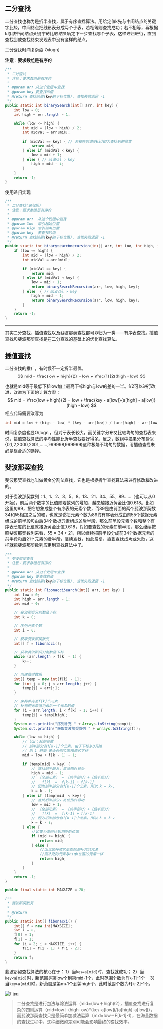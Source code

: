 ## 二分查找

二分查找也称为是折半查找，属于有序查找算法。用给定值k先与中间结点的关键字比较，中间结点把线形表分成两个子表，若相等则查找成功；若不相等，再根据k与该中间结点关键字的比较结果确定下一步查找哪个子表，这样递归进行，直到查找到或查找结束发现表中没有这样的结点。

二分查找时间复杂度 O(logn)

**注意：要求数组是有序的**

```java
/**
 * 二分查找
 * 注意：要求数组是有序的
 *
 * @param arr 从这个数组中查找
 * @param key 要查找的值
 * @return 查找结果(key的下标位置), 查找失败返回 -1
 */
public static int binarySearch(int[] arr, int key) {
    int low = 0;
    int high = arr.length - 1;
  
    while (low <= high) {
        int mid = (low + high) / 2;
        int midVal = arr[mid];
      
        if (midVal == key) { // 若相等则说明mid即为查找到的位置
            return mid;
        } else if (midVal < key) {
            low = mid + 1;
        } else { // midVal > key
            high = mid - 1;
        }
    }
    return -1;
}
```

使用递归实现

```java
/**
 * 二分查找(递归版)
 * 注意：要求数组是有序的
 *
 * @param arr  从这个数组中查找
 * @param low  索引起始位置
 * @param high 索引结束位置
 * @param key  要查找的值
 * @return 查找结果(key的下标位置), 查找失败返回 -1
 */
public static int binarySearchRecursion(int[] arr, int low, int high, int key) {
    if (low <= high) {
        int mid = (low + high) / 2;
        int midVal = arr[mid];
        
        if (midVal == key) {
            return mid;
        } else if (midVal < key) {
            low = mid + 1;
            return binarySearchRecursion(arr, low, high, key);
        } else  { // midVal > key
            high = mid - 1;
            return binarySearchRecursion(arr, low, high, key);
        }
    }
    return -1;
}
```



------

其实二分查找、插值查找以及斐波那契查找都可以归为一类——有序表查找。插值查找和斐波那契查找是在二分查找的基础上的优化查找算法。



## 插值查找

二分查找的推广，有时候不一定折半最优。 
$$
mid = \frac{low + high}{2} = low + \frac{1}{2}(high - low)
$$

也就是mid等于最低下标low加上最高下标high与low的差的一半。1/2可以进行改进，改进为下面的计算方案： 
$$
mid = \frac{low + high}{2} = low + \frac{key - a[low]}{a[high] - a[low]}(high - low)
$$
相应代码需要改写为

```java
int mid = low + (high - low) * (key - arr[low]) / (arr[high] - arr[low]); 
```

时间复杂度也是O(logn)，但对于表长较大，而关键字分布又比较均匀的查找表来说，插值查找算法的平均性能比折半查找要好得多。反之，数组中如果分布类似{0,1,2,2000,2001,......,999998,999999}这种极端不均匀的数据，用插值查找未必是很合适的选择。



## 斐波那契查找

斐波那契查找也叫做黄金分割法查找，它也是根据折半查找算法来进行修改和改进的。

对于斐波那契数列：1、1、2、3、5、8、13、21、34、55、89……（也可以从0开始），前后两个数字的比值随着数列的增加，越来越接近黄金比值0.618。比如这里的89，把它想象成整个有序表的元素个数，而89是由前面的两个斐波那契数34和55相加之后的和，也就是说把元素个数为89的有序表分成由前55个数据元素组成的前半段和由后34个数据元素组成的后半段，那么前半段元素个数和整个有序表长度的比值就接近黄金比值0.618，假如要查找的元素在前半段，那么继续按照斐波那契数列来看，55 = 34 + 21，所以继续把前半段分成前34个数据元素的前半段和后21个元素的后半段，继续查找，如此反复，直到查找成功或失败，这样就把斐波那契数列应用到查找算法中了。



```java
/**
 * 斐波那契查找
 * 注意：要求数组是有序的
 *
 * @param arr 从这个数组中查找
 * @param key 要查找的值
 * @return 查找结果(key的下标位置), 查找失败返回 -1
 */
public static int FibonacciSearch(int[] arr, int key) {
    int low = 0;
    int high = arr.length - 1;
    int mid = 0;

    // 斐波那契分割数值下标
    int k = 0;

    // 序列元素个数
    int i = 0;

    // 获取斐波那契数列
    int[] f = fibonacci();

    // 获取斐波那契分割数值下标
    while (arr.length > f[k] - 1) {
        k++;
    }

    // 创建临时数组
    int[] temp = new int[f[k] - 1];
    for (int j = 0; j < arr.length; j++) {
        temp[j] = arr[j];
    }

    // 序列补充至f[k]个元素
    // 补充的元素值为最后一个元素的值
    for (i = arr.length; i < f[k] - 1; i++) {
        temp[i] = temp[high];
    }
    System.out.println("序列补充 " + Arrays.toString(temp));
    System.out.println("获取斐波那契数列 " + Arrays.toString(f));

    while (low <= high) {
        // low：起始位置
        // 前半部分有f[k-1]个元素，由于下标从0开始
        // 则-1 获取 黄金分割位置元素的下标
        mid = low + f[k - 1] - 1;

        if (temp[mid] > key) {
            // 查找前半部分，高位指针移动
            high = mid - 1;
            // （全部元素） = （前半部分）+（后半部分）
            //   f[k]  =  f[k-1] + f[k-1]
            // 因为前半部分有f[k-1]个元素，所以 k = k-1
            k = k - 1;
        } else if (temp[mid] < key) {
            // 查找后半部分，高位指针移动
            low = mid + 1;
            // （全部元素） = （前半部分）+（后半部分）
            //   f[k]  =  f[k-1] + f[k-1]
            // 因为后半部分有f[k-1]个元素，所以 k = k-2
            k = k - 2;
        } else {
            //如果为真则找到相应的位置
            if (mid <= high) {
                return mid;
            } else {
                //出现这种情况是查找到补充的元素
                //而补充的元素与high位置的元素一样
                return high;
            }
        }
    }
    return -1;
}

public final static int MAXSIZE = 20;

/**
 * 斐波那契数列
 *
 * @return
 */
public static int[] fibonacci() {
    int[] f = new int[MAXSIZE];
    int i = 0;
    f[0] = 1;
    f[1] = 1;
    for (i = 2; i < MAXSIZE; i++) {
        f[i] = f[i - 1] + f[i - 2];
    }
    return f;
}
```

斐波那契查找算法的核心在于： 
1）当`key=a[mid]`时，查找就成功； 
2）当`key<a[mid]`时，新范围是第low个到第mid-1个，此时范围个数为F[k-1]-1个； 
3）当`key>a[mid]`时，新范围是第m+1个到第high个，此时范围个数为F[k-2]-1个。

![f.jpg](https://i.loli.net/2017/10/23/59ed9c8294367.jpg)

> 二分查找是进行加法与除法运算（mid=(low＋high)/2），插值查找进行复杂的四则运算（mid=low＋(high-low)*(key-a[low])/(a[high]-a[low])），而斐波那契查找只是最简单加减法运算（mid=low＋F[k-1]-1），在海量数据的查找过程中，这种细微的差别可能会影响最终的查找效率。

